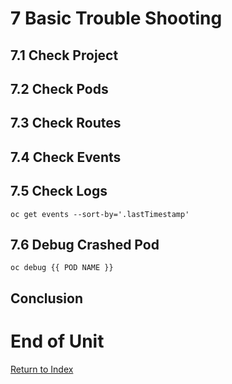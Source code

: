 # 7 Basic Trouble Shooting

## 7.1 Check Project

## 7.2 Check Pods

## 7.3 Check Routes

## 7.4 Check Events

## 7.5 Check Logs

```
oc get events --sort-by='.lastTimestamp'
```

## 7.6 Debug Crashed Pod

```
oc debug {{ POD NAME }}
```

## Conclusion

# End of Unit

[Return to Index](https://github.com/xtophd/OCP-Workshop/tree/master/documentation "OCP-Workshop Index")
